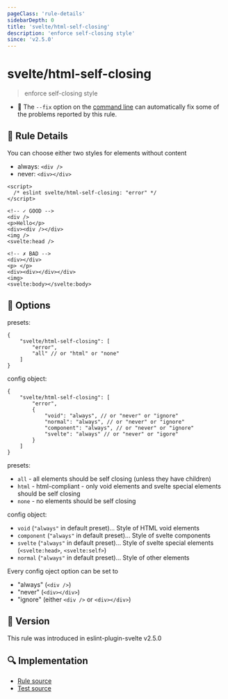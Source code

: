 ```yaml
---
pageClass: 'rule-details'
sidebarDepth: 0
title: 'svelte/html-self-closing'
description: 'enforce self-closing style'
since: 'v2.5.0'
---
```


# svelte/html-self-closing

> enforce self-closing style

- :wrench: The `--fix` option on the [command line](https://eslint.org/docs/user-guide/command-line-interface#fixing-problems) can automatically fix some of the problems reported by this rule.

## :book: Rule Details

You can choose either two styles for elements without content

- always: `<div />`
- never: `<div></div>`

<ESLintCodeBlock fix>

<!-- prettier-ignore-start -->
<!--eslint-skip-->

```svelte
<script>
  /* eslint svelte/html-self-closing: "error" */
</script>

<!-- ✓ GOOD -->
<div />
<p>Hello</p>
<div><div /></div>
<img />
<svelte:head />

<!-- ✗ BAD -->
<div></div>
<p> </p>
<div><div></div></div>
<img>
<svelte:body></svelte:body>
```

<!-- prettier-ignore-end -->

</ESLintCodeBlock>

## :wrench: Options

presets:

```jsonc
{
	"svelte/html-self-closing": [
		"error",
		"all" // or "html" or "none"
	]
}
```

config object:

```jsonc
{
	"svelte/html-self-closing": [
		"error",
		{
			"void": "always", // or "never" or "ignore"
			"normal": "always", // or "never" or "ignore"
			"component": "always", // or "never" or "ignore"
			"svelte": "always" // or "never" or "igore"
		}
	]
}
```

presets:

- `all` - all elements should be self closing (unless they have children)
- `html` - html-compliant - only void elements and svelte special elements should be self closing
- `none` - no elements should be self closing

config object:

- `void` (`"always"` in default preset)... Style of HTML void elements
- `component` (`"always"` in default preset)... Style of svelte components
- `svelte` (`"always"` in default preset)... Style of svelte special elements (`<svelte:head>`, `<svelte:self>`)
- `normal` (`"always"` in default preset)... Style of other elements

Every config oject option can be set to

- "always" (`<div />`)
- "never" (`<div></div>`)
- "ignore" (either `<div />` or `<div></div>`)

## :rocket: Version

This rule was introduced in eslint-plugin-svelte v2.5.0

## :mag: Implementation

- [Rule source](https://github.com/sveltejs/eslint-plugin-svelte/blob/main/src/rules/html-self-closing.ts)
- [Test source](https://github.com/sveltejs/eslint-plugin-svelte/blob/main/tests/src/rules/html-self-closing.ts)
